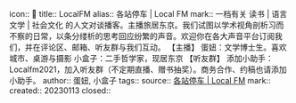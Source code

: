 icon:: 
title:: LocalFM
alias:: 各站停车 | Local FM
mark:: 一档有关 读书 | 语言文学 | 社会文化 的人文对谈播客。主播旅居东京。我们试图以学术视角剖析习而不察的日常，以条分缕析的思考回应纷繁的声音。欢迎你在各大声音平台订阅我们，并在评论区、邮箱、听友群与我们互动。 【主播】 蛋妞：文学博士生。喜欢城市、桌游与摄影 小盒子：二手哲学家，现居东京 【听友群】 添加小助手：Localfm2021，加入听友群（不定期直播、赠书抽奖）。商务合作、约稿也请添加小助手。
author:: 蛋妞, 小盒子
tags::
source:: [各站停车 | Local FM](https://pod.link/1555600535)
mark::
created:: 20230113
closed::
